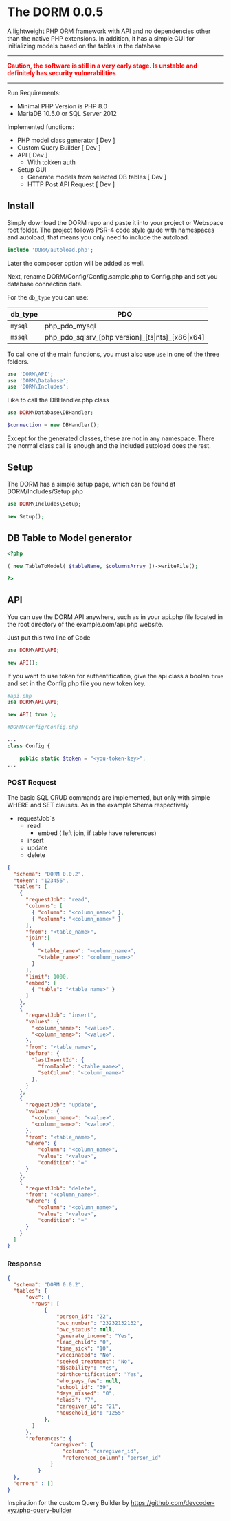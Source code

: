 # The DORM 0.0.5
A lightweight PHP ORM framework with API and no dependencies other than the native PHP extensions. In addition, it has a simple GUI for initializing models based on the tables in the database

***
**<font color="red">Caution, the software is still in a very early stage. Is unstable and definitely has security vulnerabilities</font>**
***



Run Requirements:
- Minimal PHP Version is PHP 8.0
- MariaDB 10.5.0 or SQL Server 2012 

Implemented functions:
- PHP model class generator [ Dev ]
- Custom Query Builder [ Dev ]
- API [ Dev ]
  - With tokken auth
- Setup GUI
  - Generate models from selected DB tables [ Dev ]
  - HTTP Post API Request [ Dev ]

## Install

Simply download the DORM repo and paste it into your project or Webspace root folder. The project follows PSR-4 code style guide with namespaces and autoload, that means you only need to include the autoload.

```php
include 'DORM/autoload.php';
```
Later the composer option will be added as well.

Next, rename DORM/Config/Config.sample.php to Config.php and set you database connection data.

For the `db_type` you can use:

| db_type | PDO |
| ------- | --- |
| `mysql` |  php\_pdo\_mysql   |
| `mssql` |  php\_pdo\_sqlsrv\_[php version]\_[ts\|nts]\_[x86\|x64]   |

To call one of the main functions, you must also use ``use`` in one of the three folders.

```php
use 'DORM\API';
use 'DORM\Database';
use 'DORM\Includes';
```
Like to call the DBHandler.php class
```php
use DORM\Database\DBHandler;

$connection = new DBHandler();
```

Except for the generated classes, these are not in any namespace. There the normal class call is enough and the included autoload does the rest.
## Setup
The DORM has a simple setup page, which can be found at DORM/Includes/Setup.php


```php
use DORM\Includes\Setup;

new Setup();
```


## DB Table to Model generator
```php
<?php

( new TableToModel( $tableName, $columnsArray ))->writeFile();

?>
```

## API

You can use the DORM API anywhere, such as in your api.php file located in the root directory of the example.com/api.php website.

Just put this two line of Code

```php
use DORM\API\API;

new API();
```
If you want to use token for authentification, give the api class a boolen ```true``` and set in the Config.php file you new token key. 
```php
#api.php
use DORM\API\API;

new API( true );

#DORM/Config/Config.php

...
class Config {

    public static $token = "<you-token-key>";
...

```
### POST Request

The basic SQL CRUD commands are implemented, but only with simple WHERE and SET clauses. As in the example Shema respectively
- requestJob´s
  - read
    - embed ( left join, if table have references)
  - insert
  - update
  - delete
```json
{
  "schema": "DORM 0.0.2",
  "token": "123456",
  "tables": [
    {
      "requestJob": "read",
      "columns": [
        { "column": "<column_name>" },
        { "column": "<column_name>" }
      ],
      "from": "<table_name>",
      "join":[
        { 
          "<table_name>": "<column_name>",
          "<table_name>": "<column_name>"
        }
      ],
      "limit": 1000,
      "embed": [
        { "table": "<table_name>" }
      ]
    },
    {
      "requestJob": "insert",
      "values": {
        "<column_name>": "<value>",
        "<column_name>": "<value>",
      },
      "from": "<table_name>",
      "before": {
        "lastInsertId": { 
          "fromTable": "<table_name>", 
          "setColumn": "<column_name>" 
        },
      }
    },
    {
      "requestJob": "update",
      "values": {
        "<column_name>": "<value>",
        "<column_name>": "<value>",
      },
      "from": "<table_name>",
      "where": {
          "column": "<column_name>",
          "value": "<value>", 
          "condition": "=" 
      }
    },
    {
      "requestJob": "delete",
      "from": "<column_name>",
      "where": {
          "column": "<column_name>",
          "value": "<value>", 
          "condition": "=" 
      }
    }
  ]
}
```

### Response
```json
{ 
  "schema": "DORM 0.0.2",
  "tables": {
      "ovc": {
        "rows": [
            {
                "person_id": "22",
                "ovc_number": "23232132132",
                "ovc_status": null,
                "generate_income": "Yes",
                "lead_child": "0",
                "time_sick": "10",
                "vaccinated": "No",
                "seeked_treatment": "No",
                "disability": "Yes",
                "birthcertification": "Yes",
                "who_pays_fee": null,
                "school_id": "39",
                "days_missed": "0",
                "class": "7",
                "caregiver_id": "21",
                "household_id": "1255"
            },
        ]
      },
      "references": {
              "caregiver": {
                  "column": "caregiver_id",
                  "referenced_column": "person_id"
              }
          }
  },
  "errors" : []      
}
```



Inspiration for the custom Query Builder by
https://github.com/devcoder-xyz/php-query-builder
